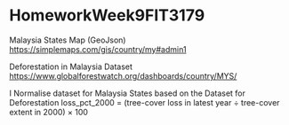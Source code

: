 # HomeworkWeek9FIT3179

Malaysia States Map (GeoJson)
https://simplemaps.com/gis/country/my#admin1

Deforestation in Malaysia Dataset
https://www.globalforestwatch.org/dashboards/country/MYS/

I Normalise dataset for Malaysia States based on the Dataset for Deforestation
loss_pct_2000 = (tree-cover loss in latest year ÷ tree-cover extent in 2000) × 100

